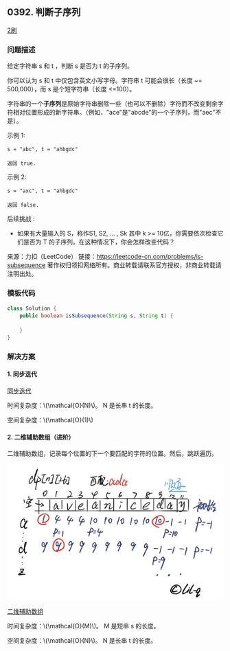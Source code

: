 ## 0392. 判断子序列

<script src="https://cdn.bootcss.com/mathjax/2.7.7/MathJax.js?config=TeX-AMS-MML_HTMLorMML"></script>

[2刷](qu0392/solu/Solution.java)

### 问题描述

给定字符串 s 和 t ，判断 s 是否为 t 的子序列。

你可以认为 s 和 t 中仅包含英文小写字母。字符串 t 可能会很长（长度 ~= 500,000），而 s 是个短字符串（长度 <=100）。

字符串的一个**子序列**是原始字符串删除一些（也可以不删除）字符而不改变剩余字符相对位置形成的新字符串。（例如，"ace"是"abcde"的一个子序列，而"aec"不是）。

示例 1:

```
s = "abc", t = "ahbgdc"

返回 true.
```

示例 2:

```
s = "axc", t = "ahbgdc"

返回 false.
```

后续挑战 :

* 如果有大量输入的 S，称作S1, S2, ... , Sk 其中 k >= 10亿，你需要依次检查它们是否为 T 的子序列。在这种情况下，你会怎样改变代码？

来源：力扣（LeetCode）
链接：https://leetcode-cn.com/problems/is-subsequence
著作权归领扣网络所有。商业转载请联系官方授权，非商业转载请注明出处。

### 模板代码

``` java
class Solution {
    public boolean isSubsequence(String s, String t) {

    }
}
```

### 解决方案

#### 1. 同步迭代

[同步迭代](qu0392/solu1/Solution.java)

时间复杂度：\\(\mathcal{O}(N)\\)。 N 是长串 t 的长度。

空间复杂度：\\(\mathcal{O}(1)\\)

#### 2. 二维辅助数组（进阶）

二维辅助数组，记录每个位置的下一个要匹配的字符的位置。然后，跳跃遍历。

<img src="0392_判断子序列.jpg" alt="二维辅助数组" style="zoom: 50%;" />

[二维辅助数组](qu0392/solu2/Solution.java)

时间复杂度：\\(\mathcal{O}(M)\\)。 M 是短串 s 的长度。

空间复杂度：\\(\mathcal{O}(N)\\)。 N 是长串 t 的长度。

